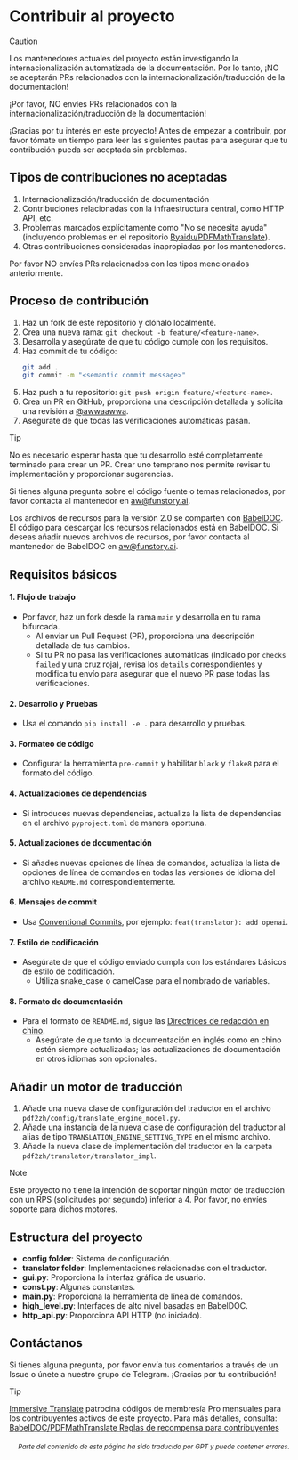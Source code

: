 # Contribuir al proyecto

> [!CAUTION]
>
> Los mantenedores actuales del proyecto están investigando la internacionalización automatizada de la documentación. Por lo tanto, ¡NO se aceptarán PRs relacionados con la internacionalización/traducción de la documentación!
>
> ¡Por favor, NO envíes PRs relacionados con la internacionalización/traducción de la documentación!

¡Gracias por tu interés en este proyecto! Antes de empezar a contribuir, por favor tómate un tiempo para leer las siguientes pautas para asegurar que tu contribución pueda ser aceptada sin problemas.

## Tipos de contribuciones no aceptadas

1. Internacionalización/traducción de documentación
2. Contribuciones relacionadas con la infraestructura central, como HTTP API, etc.
3. Problemas marcados explícitamente como "No se necesita ayuda" (incluyendo problemas en el repositorio [Byaidu/PDFMathTranslate](https://github.com/Byaidu/PDFMathTranslate/issues)).
4. Otras contribuciones consideradas inapropiadas por los mantenedores.

Por favor NO envíes PRs relacionados con los tipos mencionados anteriormente.

## Proceso de contribución

1. Haz un fork de este repositorio y clónalo localmente.
2. Crea una nueva rama: `git checkout -b feature/<feature-name>`.
3. Desarrolla y asegúrate de que tu código cumple con los requisitos.
4. Haz commit de tu código:
   ```bash
   git add .
   git commit -m "<semantic commit message>"
   ```
5. Haz push a tu repositorio: `git push origin feature/<feature-name>`.
6. Crea un PR en GitHub, proporciona una descripción detallada y solicita una revisión a [@awwaawwa](https://github.com/awwaawwa).
7. Asegúrate de que todas las verificaciones automáticas pasan.

> [!TIP]
>
> No es necesario esperar hasta que tu desarrollo esté completamente terminado para crear un PR. Crear uno temprano nos permite revisar tu implementación y proporcionar sugerencias.
>
> Si tienes alguna pregunta sobre el código fuente o temas relacionados, por favor contacta al mantenedor en aw@funstory.ai.
>
> Los archivos de recursos para la versión 2.0 se comparten con [BabelDOC](https://github.com/funstory-ai/BabelDOC). El código para descargar los recursos relacionados está en BabelDOC. Si deseas añadir nuevos archivos de recursos, por favor contacta al mantenedor de BabelDOC en aw@funstory.ai.

## Requisitos básicos

<h4 id="sop">1. Flujo de trabajo</h4>

- Por favor, haz un fork desde la rama `main` y desarrolla en tu rama bifurcada.
   - Al enviar un Pull Request (PR), proporciona una descripción detallada de tus cambios.
   - Si tu PR no pasa las verificaciones automáticas (indicado por `checks failed` y una cruz roja), revisa los `details` correspondientes y modifica tu envío para asegurar que el nuevo PR pase todas las verificaciones.


<h4 id="dev&test">2. Desarrollo y Pruebas</h4>

- Usa el comando `pip install -e .` para desarrollo y pruebas.


<h4 id="formato">3. Formateo de código</h4>

- Configurar la herramienta `pre-commit` y habilitar `black` y `flake8` para el formato del código.


<h4 id="requpdate">4. Actualizaciones de dependencias</h4>

- Si introduces nuevas dependencias, actualiza la lista de dependencias en el archivo `pyproject.toml` de manera oportuna.


<h4 id="docupdate">5. Actualizaciones de documentación</h4>

- Si añades nuevas opciones de línea de comandos, actualiza la lista de opciones de línea de comandos en todas las versiones de idioma del archivo `README.md` correspondientemente.


<h4 id="commitmsg">6. Mensajes de commit</h4>

- Usa [Conventional Commits](https://www.conventionalcommits.org/en/v1.0.0/), por ejemplo: `feat(translator): add openai`.


<h4 id="codestyle">7. Estilo de codificación</h4>

- Asegúrate de que el código enviado cumpla con los estándares básicos de estilo de codificación.
   - Utiliza snake_case o camelCase para el nombrado de variables.


<h4 id="doctypo">8. Formato de documentación</h4>

- Para el formato de `README.md`, sigue las [Directrices de redacción en chino](https://github.com/sparanoid/chinese-copywriting-guidelines).
   - Asegúrate de que tanto la documentación en inglés como en chino estén siempre actualizadas; las actualizaciones de documentación en otros idiomas son opcionales.

## Añadir un motor de traducción

1. Añade una nueva clase de configuración del traductor en el archivo `pdf2zh/config/translate_engine_model.py`.
2. Añade una instancia de la nueva clase de configuración del traductor al alias de tipo `TRANSLATION_ENGINE_SETTING_TYPE` en el mismo archivo.
3. Añade la nueva clase de implementación del traductor en la carpeta `pdf2zh/translator/translator_impl`.

> [!NOTE]
>
> Este proyecto no tiene la intención de soportar ningún motor de traducción con un RPS (solicitudes por segundo) inferior a 4. Por favor, no envíes soporte para dichos motores.

## Estructura del proyecto

- **config folder**: Sistema de configuración.
- **translator folder**: Implementaciones relacionadas con el traductor.
- **gui.py**: Proporciona la interfaz gráfica de usuario.
- **const.py**: Algunas constantes.
- **main.py**: Proporciona la herramienta de línea de comandos.
- **high_level.py**: Interfaces de alto nivel basadas en BabelDOC.
- **http_api.py**: Proporciona API HTTP (no iniciado).

## Contáctanos

Si tienes alguna pregunta, por favor envía tus comentarios a través de un Issue o únete a nuestro grupo de Telegram. ¡Gracias por tu contribución!

> [!TIP]
>
> [Immersive Translate](https://immersivetranslate.com) patrocina códigos de membresía Pro mensuales para los contribuyentes activos de este proyecto. Para más detalles, consulta: [BabelDOC/PDFMathTranslate Reglas de recompensa para contribuyentes](https://funstory-ai.github.io/BabelDOC/CONTRIBUTOR_REWARD/)

<div align="right"> 
<h6><small>Parte del contenido de esta página ha sido traducido por GPT y puede contener errores.</small></h6>